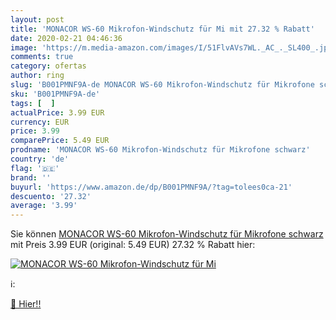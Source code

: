 ```yaml
---
layout: post
title: 'MONACOR WS-60 Mikrofon-Windschutz für Mi mit 27.32 % Rabatt'
date: 2020-02-21 04:46:36
image: 'https://m.media-amazon.com/images/I/51FlvAVs7WL._AC_._SL400_.jpg'
comments: true
category: ofertas
author: ring
slug: 'B001PMNF9A-de MONACOR WS-60 Mikrofon-Windschutz für Mikrofone schwarz'
sku: 'B001PMNF9A-de'
tags: [  ]
actualPrice: 3.99 EUR
currency: EUR
price: 3.99
comparePrice: 5.49 EUR
prodname: 'MONACOR WS-60 Mikrofon-Windschutz für Mikrofone schwarz'
country: 'de'
flag: '🇩🇪'
brand: ''
buyurl: 'https://www.amazon.de/dp/B001PMNF9A/?tag=tolees0ca-21'
descuento: '27.32'
average: '3.99'
---
```


Sie können [MONACOR WS-60 Mikrofon-Windschutz für Mikrofone schwarz](https://www.amazon.de/dp/B001PMNF9A/?tag=tolees0ca-21) mit Preis 3.99 EUR (original: 5.49 EUR) 27.32 % Rabatt hier:

[![MONACOR WS-60 Mikrofon-Windschutz für Mi](https://m.media-amazon.com/images/I/51FlvAVs7WL._AC_._SL400_.jpg)](https://www.amazon.de/dp/B001PMNF9A/?tag=tolees0ca-21)

ℹ️:


[🛒 Hier!!](https://www.amazon.de/dp/B001PMNF9A/?tag=tolees0ca-21)

